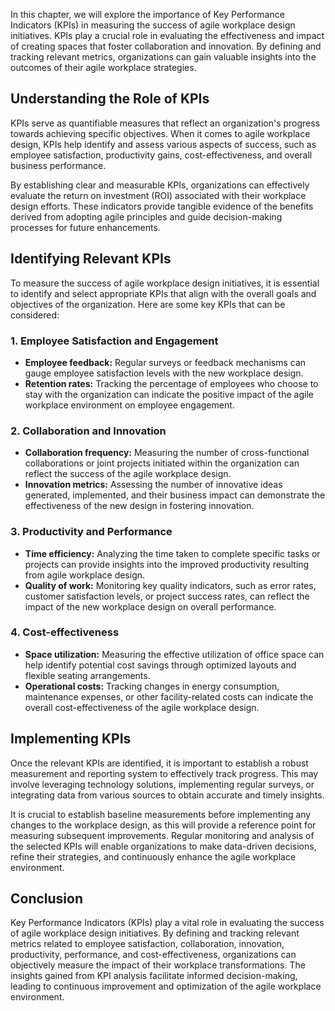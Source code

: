 
In this chapter, we will explore the importance of Key Performance Indicators (KPIs) in measuring the success of agile workplace design initiatives. KPIs play a crucial role in evaluating the effectiveness and impact of creating spaces that foster collaboration and innovation. By defining and tracking relevant metrics, organizations can gain valuable insights into the outcomes of their agile workplace strategies.

Understanding the Role of KPIs
------------------------------

KPIs serve as quantifiable measures that reflect an organization's progress towards achieving specific objectives. When it comes to agile workplace design, KPIs help identify and assess various aspects of success, such as employee satisfaction, productivity gains, cost-effectiveness, and overall business performance.

By establishing clear and measurable KPIs, organizations can effectively evaluate the return on investment (ROI) associated with their workplace design efforts. These indicators provide tangible evidence of the benefits derived from adopting agile principles and guide decision-making processes for future enhancements.

Identifying Relevant KPIs
-------------------------

To measure the success of agile workplace design initiatives, it is essential to identify and select appropriate KPIs that align with the overall goals and objectives of the organization. Here are some key KPIs that can be considered:

### 1. Employee Satisfaction and Engagement

* **Employee feedback:** Regular surveys or feedback mechanisms can gauge employee satisfaction levels with the new workplace design.
* **Retention rates:** Tracking the percentage of employees who choose to stay with the organization can indicate the positive impact of the agile workplace environment on employee engagement.

### 2. Collaboration and Innovation

* **Collaboration frequency:** Measuring the number of cross-functional collaborations or joint projects initiated within the organization can reflect the success of the agile workplace design.
* **Innovation metrics:** Assessing the number of innovative ideas generated, implemented, and their business impact can demonstrate the effectiveness of the new design in fostering innovation.

### 3. Productivity and Performance

* **Time efficiency:** Analyzing the time taken to complete specific tasks or projects can provide insights into the improved productivity resulting from agile workplace design.
* **Quality of work:** Monitoring key quality indicators, such as error rates, customer satisfaction levels, or project success rates, can reflect the impact of the new workplace design on overall performance.

### 4. Cost-effectiveness

* **Space utilization:** Measuring the effective utilization of office space can help identify potential cost savings through optimized layouts and flexible seating arrangements.
* **Operational costs:** Tracking changes in energy consumption, maintenance expenses, or other facility-related costs can indicate the overall cost-effectiveness of the agile workplace design.

Implementing KPIs
-----------------

Once the relevant KPIs are identified, it is important to establish a robust measurement and reporting system to effectively track progress. This may involve leveraging technology solutions, implementing regular surveys, or integrating data from various sources to obtain accurate and timely insights.

It is crucial to establish baseline measurements before implementing any changes to the workplace design, as this will provide a reference point for measuring subsequent improvements. Regular monitoring and analysis of the selected KPIs will enable organizations to make data-driven decisions, refine their strategies, and continuously enhance the agile workplace environment.

Conclusion
----------

Key Performance Indicators (KPIs) play a vital role in evaluating the success of agile workplace design initiatives. By defining and tracking relevant metrics related to employee satisfaction, collaboration, innovation, productivity, performance, and cost-effectiveness, organizations can objectively measure the impact of their workplace transformations. The insights gained from KPI analysis facilitate informed decision-making, leading to continuous improvement and optimization of the agile workplace environment.
